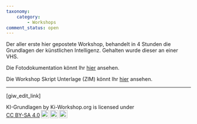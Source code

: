 ```yaml
---
taxonomy:
    category:
        - Workshops
comment_status: open
---
```

Der aller erste hier gepostete Workshop, behandelt in 4 Stunden die Grundlagen der künstlichen Intelligenz.
Gehalten wurde dieser an einer VHS.

Die Fotodokumentation könnt Ihr <a href="https://ki-workshop.org/protokoll-ki-grundlagen-4h/">hier</a> ansehen.

Die Workshop Skript Unterlage (ZIM) könnt Ihr <a href="https://ki-workshop.org/skript-ki-grundlagen-4h/">hier</a> ansehen.

<hr>
[giw_edit_link]
 <p xmlns:cc="http://creativecommons.org/ns#" xmlns:dct="http://purl.org/dc/terms/"><span property="dct:title">KI-Grundlagen </span> by <span property="cc:attributionName">Ki-Workshop.org</span> is licensed under <a href="https://creativecommons.org/licenses/by-sa/4.0/?ref=chooser-v1" target="_blank" rel="license noopener noreferrer" style="display:inline-block;">CC BY-SA 4.0<img style="height:22px!important;margin-left:3px;vertical-align:text-bottom;" src="https://mirrors.creativecommons.org/presskit/icons/cc.svg?ref=chooser-v1" alt=""><img style="height:22px!important;margin-left:3px;vertical-align:text-bottom;" src="https://mirrors.creativecommons.org/presskit/icons/by.svg?ref=chooser-v1" alt=""><img style="height:22px!important;margin-left:3px;vertical-align:text-bottom;" src="https://mirrors.creativecommons.org/presskit/icons/sa.svg?ref=chooser-v1" alt=""></a></p> 

<p><p>

<p></p>

